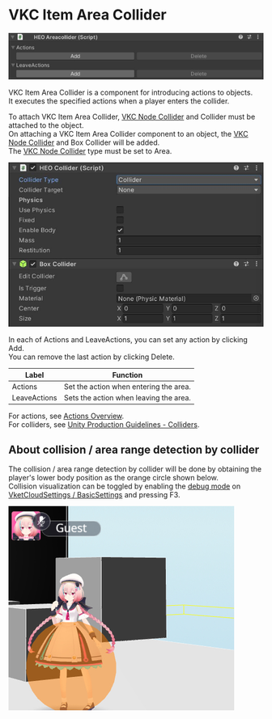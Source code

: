 # VKC Item Area Collider

![HEOAreaCollider](img/HEOAreaCollider.jpg)

VKC Item Area Collider is a component for introducing actions to objects. <br>
It executes the specified actions when a player enters the collider.

To attach VKC Item Area Collider, [VKC Node Collider](./VKCNodeCollider.md) and Collider must be attached to the object.<br>
On attaching a VKC Item Area Collider component to an object, the [VKC Node Collider](./VKCNodeCollider.md) and Box Collider will be added.<br>
The [VKC Node Collider](./VKCNodeCollider.md) type must be set to Area.

![VKC Node Collider](img/HEOCollider_1.jpg)

In each of Actions and LeaveActions, you can set any action by clicking Add. <br>
You can remove the last action by clicking Delete.

| Label | Function |
| ---- | ---- |
| Actions | Set the action when entering the area. |
| LeaveActions | Sets the action when leaving the area. |

For actions, see [Actions Overview](../Actions/ActionsOverview.md). <br>
For colliders, see [Unity Production Guidelines - Colliders](../WorldMakingGuide/UnityGuidelines.md).

## About collision / area range detection by collider

The collision / area range detection by collider will be done by obtaining the player's lower body position as the orange circle shown below.<br>
Collision visualization can be toggled by enabling the [debug mode](../WorldEditingTips/DebugMode.md#f3-display-collision) on [VketCloudSettings / BasicSettings](../VketCloudSettings/BasicSettings.md) and pressing F3.

![VKCNodeCollider_2](img/HEOCollider_2.jpg)
